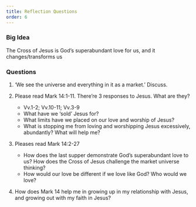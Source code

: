 ```yaml
---
title: Reflection Questions
order: 6
---
```


### Big Idea 
The Cross of Jesus is God’s superabundant love for us, and it changes/transforms us

### Questions
1. ‘We see the universe and everything in it as a market.’ Discuss. 
2. Please read Mark 14:1-11. There’re 3 responses to Jesus. What are they? 
    - Vv.1-2; Vv.10-11; Vv.3-9
    - What have we ‘sold’ Jesus for? 
    - What limits have we placed on our love and worship of Jesus? 
    - What is stopping me from loving and worshipping Jesus excessively, abundantly? What will help me? 

3. Pleases read Mark 14:2-27 
     - How does the last supper demonstrate God’s superabundant love to us? How does the Cross of Jesus challenge the market universe thinking? 
     - How would our love be different if we love like God? Who would we love? 

4. How does Mark 14 help me in growing up in my relationship with Jesus, and growing out with my faith in Jesus? 

